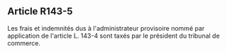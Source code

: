 Article R143-5
----
Les frais et indemnités dus à l'administrateur provisoire nommé par application
de l'article L. 143-4 sont taxés par le président du tribunal de commerce.
